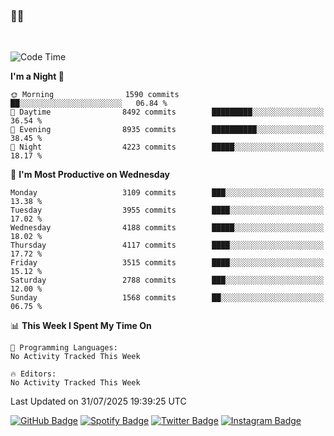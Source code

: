 ### 🤙🍺

<!-- <a href="https://github-readme-stats.vercel.app/api?username=hzak2xx&count_private=true&show_icons=true&theme=dracula">
  <img align="center" src="https://github-readme-stats.vercel.app/api?username=hzak2xx&count_private=true&show_icons=true&theme=dracula" />
</a>
</br> -->
</br>

<!--START_SECTION:waka-->
![Code Time](http://img.shields.io/badge/Code%20Time-4%2C209%20hrs%2040%20mins-blue)

**I'm a Night 🦉** 

```text
🌞 Morning                1590 commits        ██░░░░░░░░░░░░░░░░░░░░░░░   06.84 % 
🌆 Daytime                8492 commits        █████████░░░░░░░░░░░░░░░░   36.54 % 
🌃 Evening                8935 commits        ██████████░░░░░░░░░░░░░░░   38.45 % 
🌙 Night                  4223 commits        █████░░░░░░░░░░░░░░░░░░░░   18.17 % 
```
📅 **I'm Most Productive on Wednesday** 

```text
Monday                   3109 commits        ███░░░░░░░░░░░░░░░░░░░░░░   13.38 % 
Tuesday                  3955 commits        ████░░░░░░░░░░░░░░░░░░░░░   17.02 % 
Wednesday                4188 commits        █████░░░░░░░░░░░░░░░░░░░░   18.02 % 
Thursday                 4117 commits        ████░░░░░░░░░░░░░░░░░░░░░   17.72 % 
Friday                   3515 commits        ████░░░░░░░░░░░░░░░░░░░░░   15.12 % 
Saturday                 2788 commits        ███░░░░░░░░░░░░░░░░░░░░░░   12.00 % 
Sunday                   1568 commits        ██░░░░░░░░░░░░░░░░░░░░░░░   06.75 % 
```


📊 **This Week I Spent My Time On** 

```text
💬 Programming Languages: 
No Activity Tracked This Week

🔥 Editors: 
No Activity Tracked This Week
```


 Last Updated on 31/07/2025 19:39:25 UTC
<!--END_SECTION:waka-->

[![GitHub Badge](https://img.shields.io/badge/GitHub-100000?style=for-the-badge&logo=github&logoColor=white)](https://github.com/hzak2xx)
[![Spotify Badge](https://img.shields.io/badge/Spotify-1ED760?&style=for-the-badge&logo=spotify&logoColor=white)](https://open.spotify.com/user/uf90s6sbbh75a1mt44clkhkvf)
[![Twitter Badge](https://img.shields.io/badge/Twitter-1DA1F2?style=for-the-badge&logo=twitter&logoColor=white)](https://twitter.com/hzak2xx)
[![Instagram Badge](https://img.shields.io/badge/Instagram-E4405F?style=for-the-badge&logo=instagram&logoColor=white)](https://www.instagram.com/hzak2xx/)
